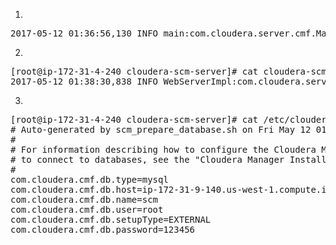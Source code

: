 1.
<pre>
2017-05-12 01:36:56,130 INFO main:com.cloudera.server.cmf.Main: Starting SCM Server. JVM Args: [-Dlog4j.configuration=file:/etc/cloudera-scm-server/log4j.properties, -Dfile.encoding=UTF-8, -Dcmf.root.logger=INFO,LOGFILE, -Dcmf.log.dir=/var/log/cloudera-scm-server, -Dcmf.log.file=cloudera-scm-server.log, -Dcmf.jetty.threshhold=WARN, -Dcmf.schema.dir=/usr/share/cmf/schema, -Djava.awt.headless=true, -Djava.net.preferIPv4Stack=true, -Dpython.home=/usr/share/cmf/python, -XX:+UseConcMarkSweepGC, -XX:+UseParNewGC, -XX:+HeapDumpOnOutOfMemoryError, -Xmx2G, -XX:MaxPermSize=256m, -XX:+HeapDumpOnOutOfMemoryError, -XX:HeapDumpPath=/tmp, -XX:OnOutOfMemoryError=kill -9 %p], Args: [], Version: 5.11.0 (#101 built by jenkins on 20170412-1249 git: 70cb1442626406432a6e7af5bdf206a384ca3f98)
</pre>
2. 
<pre>
[root@ip-172-31-4-240 cloudera-scm-server]# cat cloudera-scm-server.log | grep " Started Jetty server"
2017-05-12 01:38:30,838 INFO WebServerImpl:com.cloudera.server.cmf.WebServerImpl: Started Jetty server.
</pre>
3.
<pre>
[root@ip-172-31-4-240 cloudera-scm-server]# cat /etc/cloudera-scm-server/db.properties
# Auto-generated by scm_prepare_database.sh on Fri May 12 01:35:40 UTC 2017
#
# For information describing how to configure the Cloudera Manager Server
# to connect to databases, see the "Cloudera Manager Installation Guide."
#
com.cloudera.cmf.db.type=mysql
com.cloudera.cmf.db.host=ip-172-31-9-140.us-west-1.compute.internal
com.cloudera.cmf.db.name=scm
com.cloudera.cmf.db.user=root
com.cloudera.cmf.db.setupType=EXTERNAL
com.cloudera.cmf.db.password=123456
</pre>